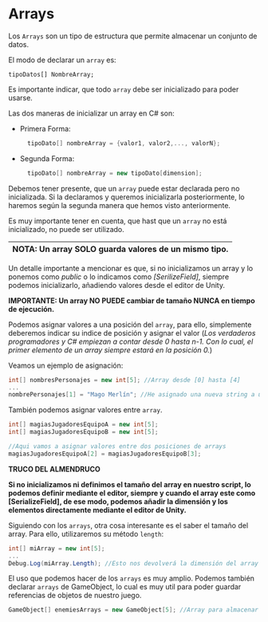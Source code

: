 # Arrays

  Los `Arrays` son un tipo de estructura que permite almacenar un conjunto de datos.

  El modo de declarar un `array` es:

  ```
  tipoDatos[] NombreArray;
  ```

  Es importante indicar, que todo `array` debe ser inicializado para poder usarse.

  Las dos maneras de inicializar un array en C# son:

  - Primera Forma:

    ```c#
      tipoDato[] nombreArray = {valor1, valor2,..., valorN};
    ```

  - Segunda Forma:

    ```c#
      tipoDato[] nombreArray = new tipoDato[dimension];
    ```
  
Debemos tener presente, que un `array` puede estar declarada pero no inicializada. Si la declaramos y queremos inicializarla posteriormente, lo haremos según la segunda manera que hemos visto anteriormente.

Es muy importante tener en cuenta, que hast que un `array` no está inicializado, no puede ser utilizado. 

| **NOTA: Un array SOLO guarda valores de un mismo tipo.** |
|---|

Un detalle importante a mencionar es que, si no inicializamos un array y lo ponemos como *public* o lo indicamos como *[SerilizeField]*, siempre podemos inicializarlo, añadiendo valores desde el editor de Unity.

**IMPORTANTE: Un array NO PUEDE cambiar de tamaño NUNCA en tiempo de ejecución.**

Podemos asignar valores a una posición del `array`, para ello, simplemente deberemos indicar su indice de posición y asignar el valor (*Los verdaderos programadores y C# empiezan a contar desde 0 hasta n-1. Con lo cual, el primer elemento de un array siempre estará en la posición 0.*)

Veamos un ejemplo de asignación:

```c#
int[] nombresPersonajes = new int[5]; //Array desde [0] hasta [4]
...
nombrePersonajes[1] = "Mago Merlín"; //He asignado una nueva string a una posición del array
```

También podemos asignar valores entre `array`.

```c#
int[] magiasJugadoresEquipoA = new int[5];
int[] magiasJugadoresEquipoB = new int[5];

//Aqui vamos a asignar valores entre dos posiciones de arrays
magiasJugadoresEquipoA[2] = magiasJugadoresEquipoB[3];
```

**TRUCO DEL ALMENDRUCO**

**Si no inicializamos ni definimos el tamaño del array en nuestro script, lo podemos definir mediante el editor, siempre y cuando el array este como [SerializeField], de ese modo, podemos añadir la dimensión y los elementos directamente mediante el editor de Unity.**

Siguiendo con los `arrays`, otra cosa interesante es el saber el tamaño del array. Para ello, utilizaremos su método `length`:

```c#
int[] miArray = new int[5];
...
Debug.Log(miArray.Length); //Esto nos devolverá la dimensión del array (el numero de elementos que puede almacenar)
```

El uso que podemos hacer de los `arrays` es muy amplio. Podemos también declarar `arrays` de GameObject, lo cual es muy util para poder guardar referencias de objetos de nuestro juego.

```c#
GameObject[] enemiesArrays = new GameObject[5]; //Array para almacenar referencias a 5 GameObjects
```